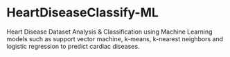 # HeartDiseaseClassify-ML
Heart Disease Dataset Analysis &amp; Classification using  Machine Learning models such as support vector machine, k-means, k-nearest neighbors and logistic regression  to predict cardiac diseases.
